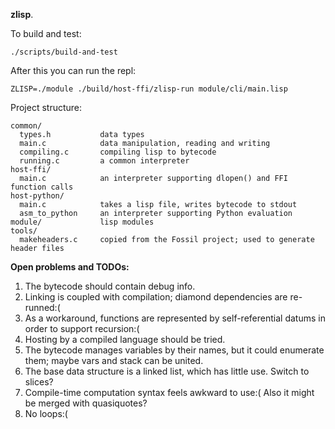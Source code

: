 **zlisp**.

To build and test:
```
./scripts/build-and-test
```

After this you can run the repl:
```
ZLISP=./module ./build/host-ffi/zlisp-run module/cli/main.lisp
```

Project structure:
```
common/
  types.h           data types
  main.c            data manipulation, reading and writing
  compiling.c       compiling lisp to bytecode
  running.c         a common interpreter
host-ffi/
  main.c            an interpreter supporting dlopen() and FFI function calls
host-python/
  main.c            takes a lisp file, writes bytecode to stdout
  asm_to_python     an interpreter supporting Python evaluation
module/             lisp modules
tools/
  makeheaders.c     copied from the Fossil project; used to generate header files
```

**Open problems and TODOs:**
1) The bytecode should contain debug info.
2) Linking is coupled with compilation; diamond dependencies are re-runned:(
3) As a workaround, functions are represented by self-referential datums in order to support recursion:(
4) Hosting by a compiled language should be tried.
5) The bytecode manages variables by their names, but it could enumerate them; maybe vars and stack can be united.
6) The base data structure is a linked list, which has little use. Switch to slices?
7) Compile-time computation syntax feels awkward to use:( Also it might be merged with quasiquotes?
8) No loops:(
